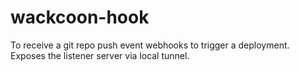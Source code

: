 # wackcoon-hook

To receive a git repo push event webhooks to trigger a deployment. Exposes the listener server via local tunnel.